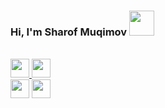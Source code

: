 ### Hi, I'm Sharof Muqimov <img src="https://media4.giphy.com/media/v1.Y2lkPTc5MGI3NjExN2puNnhydGdiZTZlNG0zeGgxZzY1eWJ1enphaW1kNzdnZmI2ZHc2ciZlcD12MV9pbnRlcm5hbF9naWZfYnlfaWQmY3Q9cw/gM5qFksULw54NMWyry/giphy.gif" width="40px">
<br />
<a href="https://t.me/Muq1mov_oo4" target="_blank">
  <code><img src="https://imgs.search.brave.com/Q2dYB_SViJxAedcYUMqVUZ9VS4q14qB3Itls5SOfzAU/rs:fit:500:0:0:0/g:ce/aHR0cHM6Ly9pbWcu/ZnJlZXBpay5jb20v/dmVjdG9yLXByZW1p/dW0vaWNvbm8tbG9n/b3RpcG8tdmVjdG9y/LWluc3RhZ3JhbS1s/b2dvdGlwby1yZWRl/cy1zb2NpYWxlc185/MDE0MDgtMzkyLmpw/Zz9zZW10PWFpc19o/eWJyaWQmdz03NDA" height="30px" top="50"></code>
</a>
<a href="https://instagram.com/Warofjaan" target="_blank">
  <code><img src="https://imgs.search.brave.com/Hujkwgg2DMpaU6jltS9XAu7atwYr4iyIq_lk0tzwfBQ/rs:fit:860:0:0:0/g:ce/aHR0cHM6Ly9jZG4u/cGl4YWJheS5jb20v/cGhvdG8vMjAxNi8w/OC8wOS8xNy81Mi9p/bnN0YWdyYW0tMTU4/MTI2Nl82NDAuanBn" height="30px" top="50"></code>
</a>
<br />
<code><img src="https://imgs.search.brave.com/PZWkOaH7FUpHOefbTbfl7Jy2ijciTxuR25jCSqedErc/rs:fit:860:0:0:0/g:ce/aHR0cHM6Ly9jZG4u/aWNvbnNjb3V0LmNv/bS9pY29uL2ZyZWUv/cG5nLTI1Ni9mcmVl/LWphdmEtbG9nby1p/Y29uLWRvd25sb2Fk/LWluLXN2Zy1wbmct/Z2lmLWZpbGUtZm9y/bWF0cy0td29yZG1h/cmstcHJvZ3JhbW1p/bmctbGFuZ3VhZ2Ut/cGFjay1sb2dvcy1p/Y29ucy0xMTc0OTUz/LnBuZz9mPXdlYnAm/dz0yNTY" height="30px" top="50"></code>
<code><img src="https://imgs.search.brave.com/GDTxSR6IO9R6lofav6R2WC0fwN3vRCOHblcsXxgNkJQ/rs:fit:860:0:0:0/g:ce/aHR0cHM6Ly9icmFu/ZHNsb2dvcy5jb20v/d3AtY29udGVudC91/cGxvYWRzL2ltYWdl/cy9jLWxvZ28ucG5n" height="30px" top="50"></code>


